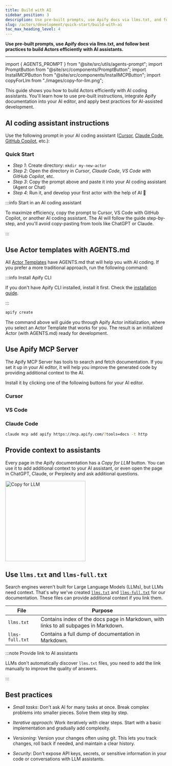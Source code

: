```yaml
---
title: Build with AI
sidebar_position: 3
description: Use pre-built prompts, use Apify docs via llms.txt, and follow best practices to effective vibe coding.
slug: /actors/development/quick-start/build-with-ai
toc_max_heading_level: 4
---
```


**Use pre-built prompts, use Apify docs via llms.txt, and follow best practices to build Actors efficiently with AI assistants.**

---

import { AGENTS_PROMPT } from "@site/src/utils/agents-prompt";
import PromptButton from "@site/src/components/PromptButton";
import InstallMCPButton from "@site/src/components/InstallMCPButton";
import copyForLlm from "./images/copy-for-llm.png";

This guide shows you how to build Actors efficiently with AI coding assistants. You'll learn how to use pre-built instructions, integrate Apify documentation into your AI editor, and apply best practices for AI-assisted development.

## AI coding assistant instructions

Use the following prompt in your AI coding assistant ([Cursor](https://www.cursor.com/), [Claude Code](https://www.claude.com/product/claude-code), [GitHub Copilot](https://github.com/features/copilot), etc.):

<PromptButton prompt={AGENTS_PROMPT} title="Use pre-built prompt for your AI coding assistant" />

### Quick Start

- _Step 1_: Create directory: `mkdir my-new-actor`
- _Step 2_: Open the directory in _Cursor_, _Claude Code_, _VS Code with GitHub Copilot_, etc.
- _Step 3_: Copy the prompt above and paste it into your AI coding assistant (Agent or Chat)
- _Step 4_: Run it, and develop your first actor with the help of AI 🎉

:::info Start in an AI coding assistant

To maximize efficiency, copy the prompt to Cursor, VS Code with GitHub Copilot, or another AI coding assistant. The AI will follow the guide step-by-step, and you'll avoid copy-pasting from tools like ChatGPT or Claude.

:::

## Use Actor templates with AGENTS.md

All [Actor Templates](https://apify.com/templates) have AGENTS.md that will help you with AI coding. If you prefer a more traditional approach, run the following command:

:::info Install Apify CLI

If you don't have Apify CLI installed, install it first. Check the [installation guide](/cli/docs/installation).

:::

```bash
apify create
```

The command above will guide you through Apify Actor initialization, where you select an Actor Template that works for you. The result is an initialized Actor (with AGENTS.md) ready for development.

## Use Apify MCP Server

The Apify MCP Server has tools to search and fetch documentation. If you set it up in your AI editor, it will help you improve the generated code by providing additional context to the AI.

Install it by clicking one of the following buttons for your AI editor.

### Cursor

<InstallMCPButton link="https://cursor.com/en-US/install-mcp?name=apify&config=eyJ1cmwiOiJodHRwczovL21jcC5hcGlmeS5jb20vP3Rvb2xzPWRvY3MifQ%3D%3D" label="Install in Cursor" />

### VS Code

<InstallMCPButton link="vscode:mcp/install?%7B%22name%22%3A%22apify%22%2C%22type%22%3A%22http%22%2C%22url%22%3A%22https%3A%2F%2Fmcp.apify.com%2F%3Ftools%3Ddocs%22%7D" label="Install in VS Code" />

### Claude Code

```bash
claude mcp add apify https://mcp.apify.com/?tools=docs -t http
```

## Provide context to assistants

Every page in the Apify documentation has a _Copy for LLM_ button. You can use it to add additional context to your AI assistant, or even open the page in ChatGPT, Claude, or Perplexity and ask additional questions.

<img src={copyForLlm} alt="Copy for LLM" width="250" />

## Use `llms.txt` and `llms-full.txt`

Search engines weren't built for Large Language Models (LLMs), but LLMs need context. That's why we've created [`llms.txt`](https://docs.apify.com/llms.txt) and [`llms-full.txt`](https://docs.apify.com/llms-full.txt) for our documentation. These files can provide additional context if you link them.

<table>
  <thead>
    <tr>
      <th>File</th>
      <th>Purpose</th>
    </tr>
  </thead>
  <tbody>
    <tr>
      <td><code>llms.txt</code></td>
      <td>Contains index of the docs page in Markdown, with links to all subpages in Markdown.</td>
    </tr>
    <tr>
      <td>
        <code style={{ whiteSpace: 'nowrap' }}>llms-full.txt</code>
      </td>
      <td>Contains a full dump of documentation in Markdown.</td>
    </tr>
  </tbody>
</table>

:::note Provide link to AI assistants

LLMs don't automatically discover `llms.txt` files, you need to add the link manually to improve the quality of answers.

:::

## Best practices

- _Small tasks_: Don't ask AI for many tasks at once. Break complex problems into smaller pieces. Solve them step by step.

- _Iterative approach_: Work iteratively with clear steps. Start with a basic implementation and gradually add complexity.

- _Versioning_: Version your changes often using git. This lets you track changes, roll back if needed, and maintain a clear history.

- _Security_: Don't expose API keys, secrets, or sensitive information in your code or conversations with LLM assistants.
